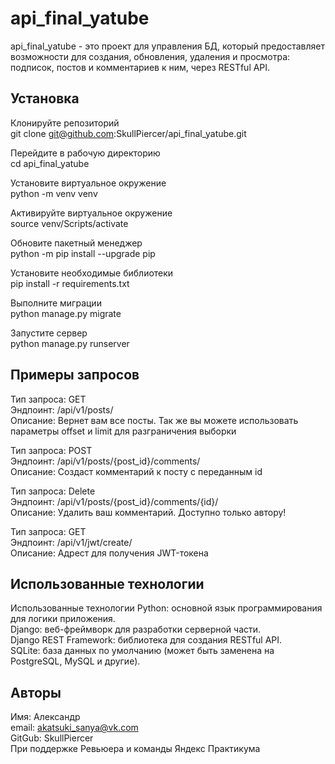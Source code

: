 # api_final_yatube

api_final_yatube - это проект для управления БД, который предоставляет возможности для создания, обновления, удаления и просмотра: подписок, постов и комментариев к ним, через RESTful API.


## Установка

Клонируйте репозиторий  
git clone git@github.com:SkullPiercer/api_final_yatube.git

Перейдите в рабочую директорию  
cd api_final_yatube

Установите виртуальное окружение  
python -m venv venv

Активируйте виртуальное окружение  
source venv/Scripts/activate

Обновите пакетный менеджер  
python -m pip install --upgrade pip

Установите необходимые библиотеки  
pip install -r requirements.txt

Выполните миграции  
python manage.py migrate

Запустите сервер  
python manage.py runserver

## Примеры запросов

Тип запроса: GET  
Эндпоинт: /api/v1/posts/  
Описание: Вернет вам все посты. Так же вы можете использовать параметры offset и limit для разграничения выборки

Тип запроса: POST  
Эндпоинт: /api/v1/posts/{post_id}/comments/  
Описание: Создаст комментарий к посту с переданным id

Тип запроса: Delete  
Эндпоинт: /api/v1/posts/{post_id}/comments/{id}/  
Описание: Удалить ваш комментарий. Доступно только автору!

Тип запроса: GET  
Эндпоинт: /api/v1/jwt/create/  
Описание: Адрест для получения JWT-токена  

## Использованные технологии
Использованные технологии
Python: основной язык программирования для логики приложения.  
Django: веб-фреймворк для разработки серверной части.  
Django REST Framework: библиотека для создания RESTful API.  
SQLite: база данных по умолчанию (может быть заменена на PostgreSQL, MySQL и другие).


## Авторы
Имя: Александр  
email: akatsuki_sanya@vk.com  
GitGub: SkullPiercer  
При поддержке Ревьюера и команды Яндекс Практикума
